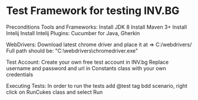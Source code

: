 # Test Framework for testing INV.BG

Preconditions
Tools and Frameworks:
Install JDK 8
Install Maven 3+
Install Intelij
Install Intelij Plugins: Cucumber for Java, Gherkin

WebDrivers:
Download latest chrome driver and place it at => C:/webdrivers/
Full path should be: "C:\\webdrivers\\chromedriver.exe"

Test Account:
Create your own free test account in INV.bg
Replace username and password and url in Constants class with your own credentials



Executing Tests:
In order to run the tests add @test tag bdd scenario, right click on RunCukes class and select Run





